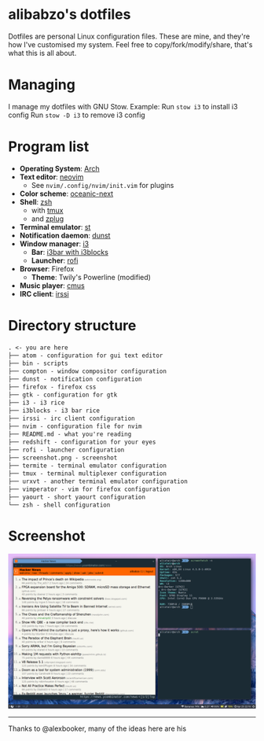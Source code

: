 # alibabzo's dotfiles

Dotfiles are personal Linux configuration files.
These are mine, and they're how I've customised my system.
Feel free to copy/fork/modify/share, that's what this is all about.

# Managing

I manage my dotfiles with GNU Stow. Example:
Run `stow i3` to install i3 config
Run `stow -D i3` to remove i3 config

# Program list

* **Operating System**: [Arch](https://www.archlinux.org)
* **Text editor**: [neovim](http://neovim.io)
  * See `nvim/.config/nvim/init.vim` for plugins
* **Color scheme**: [oceanic-next](https://github.com/voronianski/oceanic-next-color-scheme)
* **Shell**: [zsh](https://www.zsh.org)
  * with [tmux](https://tmux.github.io)
  * and [zplug](https://github.com/b4b4r07/zplug)
* **Terminal emulator**: [st](http://st.suckless.org)
* **Notification daemon**: [dunst](https://github.com/knopwob/dunst)
* **Window manager**: [i3](http://i3wm.org)
  * **Bar**: [i3bar with i3blocks](https://github.com/vivien/i3blocks)
  * **Launcher**: [rofi](https://github.com/DaveDavenport/rofi)
* **Browser**: Firefox
  * **Theme**: Twily's Powerline (modified)
* **Music player**: [cmus](https://wiki.archlinux.org/index.php/Cmus)
* **IRC client**: [irssi](https://irssi.org/)

# Directory structure

```
. <- you are here
├── atom - configuration for gui text editor
├── bin - scripts
├── compton - window compositor configuration
├── dunst - notification configuration
├── firefox - firefox css
├── gtk - configuration for gtk
├── i3 - i3 rice
├── i3blocks - i3 bar rice
├── irssi - irc client configuration
├── nvim - configuration file for nvim
├── README.md - what you're reading
├── redshift - configuration for your eyes
├── rofi - launcher configuration
├── screenshot.png - screenshot
├── termite - terminal emulator configuration
├── tmux - terminal multiplexer configuration
├── urxvt - another terminal emulator configuration
├── vimperator - vim for firefox configuration
├── yaourt - short yaourt configuration
└── zsh - shell configuration

```
# Screenshot
[![homescreen](https://github.com/alibabzo/dotfiles/raw/master/screenshot.png)](screenshot)

---

Thanks to @alexbooker, many of the ideas here are his
